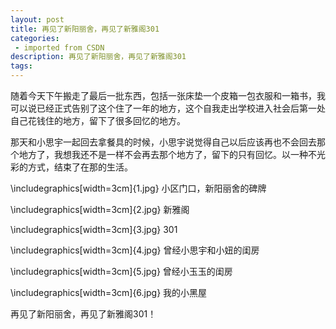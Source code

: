 ```yaml
---
layout: post
title: 再见了新阳丽舍，再见了新雅阁301
categories: 
 - imported from CSDN
description: 再见了新阳丽舍，再见了新雅阁301
tags: 
---
```


随着今天下午搬走了最后一批东西，包括一张床垫一个皮箱一包衣服和一箱书，我可以说已经正式告别了这个住了一年的地方，这个自我走出学校进入社会后第一处自己花钱住的地方，留下了很多回忆的地方。

那天和小思宇一起回去拿餐具的时候，小思宇说觉得自己以后应该再也不会回去那个地方了，我想我还不是一样不会再去那个地方了，留下的只有回忆。以一种不光彩的方式，结束了在那的生活。

\includegraphics[width=3cm]{1.jpg}
小区门口，新阳丽舍的碑牌

\includegraphics[width=3cm]{2.jpg}
新雅阁

\includegraphics[width=3cm]{3.jpg}
301

\includegraphics[width=3cm]{4.jpg}
曾经小思宇和小妞的闺房

\includegraphics[width=3cm]{5.jpg}
曾经小玉玉的闺房

\includegraphics[width=3cm]{6.jpg}
我的小黑屋

再见了新阳丽舍，再见了新雅阁301！
